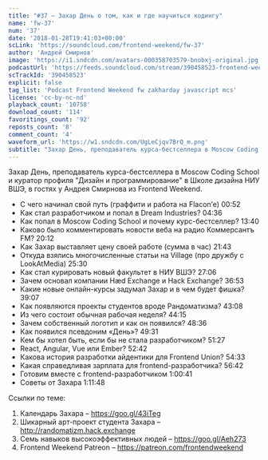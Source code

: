```yaml
---
title: "#37 – Захар День о том, как и где научиться кодингу"
name: 'fw-37'
num: '37'
date: '2018-01-28T19:41:03+00:00'
scLink: 'https://soundcloud.com/frontend-weekend/fw-37'
author: 'Андрей Смирнов'
image: 'https://i1.sndcdn.com/avatars-000358703579-bnobxj-original.jpg'
podcastUrl: 'https://feeds.soundcloud.com/stream/390458523-frontend-weekend-fw-37.m4a'
scTrackId: '390458523'
explicit: false
tag_list: 'Podcast Frontend Weekend fw zakharday javascript mcs'
license: 'cc-by-nc-nd'
playback_count: '10758'
download_count: '114'
favoritings_count: '92'
reposts_count: '8'
comment_count: '4'
waveform_url: 'https://w1.sndcdn.com/UgLeCjqv7BrQ_m.png'
subtitle: "Захар День, преподаватель курса-бестселлера в Moscow Coding School и куратор профиля \"Дизайн и программирование\" в Школе дизайна НИУ ВШЭ, в гостях у Андрея Смирнова из Frontend Weekend. "
---
```

Захар День, преподаватель курса-бестселлера в Moscow Coding School и куратор профиля "Дизайн и программирование" в Школе дизайна НИУ ВШЭ, в гостях у Андрея Смирнова из Frontend Weekend. 

- С чего начинал свой путь (граффити и работа на Flacon’е) <timecode sec="52">00:52</timecode>
- Как стал разработчиком и попал в Dream Industries? <timecode sec="276">04:36</timecode>
- Как попал в Moscow Coding School и почему курс-бестселлер? <timecode sec="820">13:40</timecode>
- Каково было комментировать новости веба на радио Коммерсантъ FM? <timecode sec="1212">20:12</timecode>
- Как Захар выставляет цену своей работе (сумма в час) <timecode sec="1303">21:43</timecode>
- Откуда взялись многочисленные статьи на Village (про дружбу с LookAtMedia) <timecode sec="1530">25:30</timecode>
- Как стал курировать новый факультет в НИУ ВШЭ? <timecode sec="1626">27:06</timecode>
- Зачем основал компании Hæd Exchange и Hack Exchange? <timecode sec="2213">36:53</timecode>
- Какие новые онлайн-курсы задумал Захар и в чем будет фишка? <timecode sec="2347">39:07</timecode>
- Как появляются проекты студентов вроде Рандоматизма? <timecode sec="2588">43:08</timecode>
- Из чего состоит обычная рабочая неделя? <timecode sec="2655">44:15</timecode>
- Зачем собственный логотип и как он появился? <timecode sec="2916">48:36</timecode>
- Как появился псевдоним «День»? <timecode sec="2971">49:31</timecode>
- Кем бы хотел быть, если бы не стала разработчиком? <timecode sec="3087">51:27</timecode>
- React, Angular, Vue или Ember? <timecode sec="3162">52:42</timecode>
- Какова история разработки айдентики для Frontend Union? <timecode sec="3273">54:33</timecode>
- Какая справедливая зарплата для frontend-разработчика? <timecode sec="3402">56:42</timecode>
- Готовим вместе с frontend-разработчиком <timecode sec="3641">1:00:41</timecode>
- Советы от Захара <timecode sec="4308">1:11:48</timecode>

Ссылки по теме:
1) Календарь Захара – https://goo.gl/43iTeg
2) Шикарный арт-проект студента Захара – http://randomatizm.hack.exchange
3) Семь навыков высокоэффективных людей – https://goo.gl/Aeh273
4) Frontend Weekend Patreon – https://patreon.com/frontendweekend